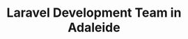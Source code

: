 ---
title: Laravel Development Team in Adaleide
permalink: /landings/laravel-developer-adaleide
technology: Laravel
location: Adaleide
---
